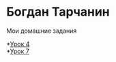 # Богдан Тарчанин
Мои домашние задания

*[Урок 4](https://bohdantarchanin.github.io/lesson_4/ "Мои домашки")  
*[Урок 7](https://bohdantarchanin.github.io/lesson_7/ "Мои домашки")

